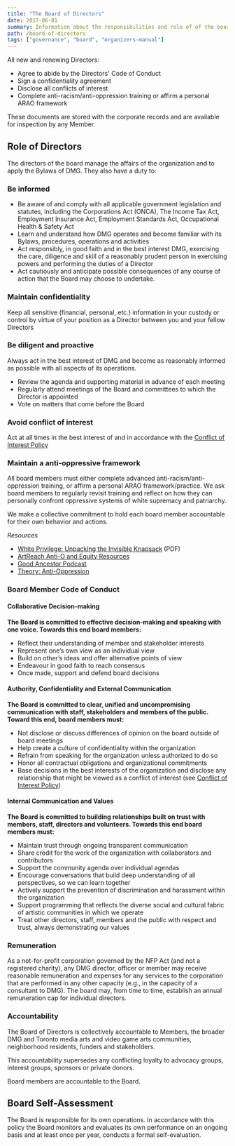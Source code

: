```yaml
---
title: "The Board of Directors"
date: 2017-06-01
summary: Information about the responsibilities and role of of the board.
path: /board-of-directors
tags: ["governance", "board", "organizers-manual"]
---
```


All new and renewing Directors:

- Agree to abide by the Directors' Code of Conduct
- Sign a confidentiality agreement
- Disclose all conflicts of interest
- Complete anti-racism/anti-oppression training or affirm a personal ARAO framework

These documents are stored with the corporate records and are available for inspection by any Member.

## Role of Directors

The directors of the board manage the affairs of the organization and to apply the Bylaws of DMG. They also have a duty to:

### Be informed

- Be aware of and comply with all applicable government legislation and statutes, including the Corporations Act (ONCA), The Income Tax Act, Employment Insurance Act, Employment Standards Act, Occupational Health & Safety Act
- Learn and understand how DMG operates and become familiar with its Bylaws, procedures, operations and activities
- Act responsibly, in good faith and in the best interest DMG, exercising the care, diligence and skill of a reasonably prudent person in exercising powers and performing the duties of a Director
- Act cautiously and anticipate possible consequences of any course of action that the Board may choose to undertake.

### Maintain confidentiality

Keep all sensitive (financial, personal, etc.) information in your custody or control by virtue of your position as a Director between you and your fellow Directors

### Be diligent and proactive

Always act in the best interest of DMG and become as reasonably informed as possible with all aspects of its operations.

- Review the agenda and supporting material in advance of each meeting
- Regularly attend meetings of the Board and committees to which the Director is appointed
- Vote on matters that come before the Board

### Avoid conflict of interest

Act at all times in the best interest of and in accordance with the [Conflict of Interest Policy](/conflict-of-interest-policy.md)

### Maintain a anti-oppressive framework

All board members must either complete advanced anti-racism/anti-oppression training, or affirm a personal ARAO framework/practice. We ask board members to regularly revisit training and reflect on how they can personally confront oppressive systems of white supremacy and patriarchy.

We make a collective commitment to hold each board member accountable for their own behavior and actions.

_Resources_

- [White Privilege: Unpacking the Invisible Knapsack](https://www.racialequitytools.org/resourcefiles/mcintosh.pdf) (PDF)
- [ArtReach Anti-O and Equity Resources](https://www.artreach.org/antioandequityresources)
- [Good Ancestor Podcast](http://laylafsaad.com/good-ancestor-podcast)
- [Theory: Anti-Oppression](https://beautifultrouble.org/theory/anti-oppression/)

### Board Member Code of Conduct

#### Collaborative Decision-making

**The Board is committed to effective decision-making and speaking with one voice. Towards this end board members:**

- Reflect their understanding of member and stakeholder interests
- Represent one’s own view as an individual view
- Build on other’s ideas and offer alternative points of view
- Endeavour in good faith to reach consensus
- Once made, support and defend board decisions

#### Authority, Confidentiality and External Communication

**The Board is committed to clear, unified and uncompromising communication with staff, stakeholders and members of the public. Toward this end, board members must:**

- Not disclose or discuss differences of opinion on the board outside of board meetings
- Help create a culture of confidentiality within the organization
- Refrain from speaking for the organization unless authorized to do so
- Honor all contractual obligations and organizational commitments
- Base decisions in the best interests of the organization and disclose any relationship that might be viewed as a conflict of interest (see [Conflict of Interest Policy](/conflict-of-interest-policy.md))

#### Internal Communication and Values

**The Board is committed to building relationships built on trust with members, staff, directors and volunteers. Towards this end board members must:**

- Maintain trust through ongoing transparent communication
- Share credit for the work of the organization with collaborators and contributors
- Support the community agenda over individual agendas
- Encourage conversations that build deep understanding of all perspectives, so we can learn together
- Actively support the prevention of discrimination and harassment within the organization
- Support programming that reflects the diverse social and cultural fabric of artistic communities in which we operate
- Treat other directors, staff, members and the public with respect and trust, always demonstrating our values

### Remuneration

As a not-for-profit corporation governed by the NFP Act (and not a registered charity), any DMG director, officer or member may receive reasonable remuneration and expenses for any services to the corporation that are performed in any other capacity (e.g., in the capacity of a consultant to DMG). The board may, from time to time, establish an annual remuneration cap for individual directors.

### Accountability

The Board of Directors is collectively accountable to Members, the broader DMG and Toronto media arts and video game arts communities, neighborhood residents, funders and stakeholders.

This accountability supersedes any conflicting loyalty to advocacy groups, interest groups, sponsors or private donors.

Board members are accountable to the Board.

## Board Self-Assessment

The Board is responsible for its own operations. In accordance with this policy the Board monitors and evaluates its own performance on an ongoing basis and at least once per year, conducts a formal self-evaluation.

